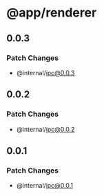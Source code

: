 # @app/renderer

## 0.0.3

### Patch Changes

- @internal/ipc@0.0.3

## 0.0.2

### Patch Changes

- @internal/ipc@0.0.2

## 0.0.1

### Patch Changes

- @internal/ipc@0.0.1
